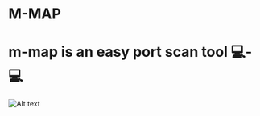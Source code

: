 # M-MAP
# m-map is an easy port scan tool 💻-💻

![Alt text](https://github.com/melihcan1376/m-map/blob/main/screen.png?raw=true "m-map")
